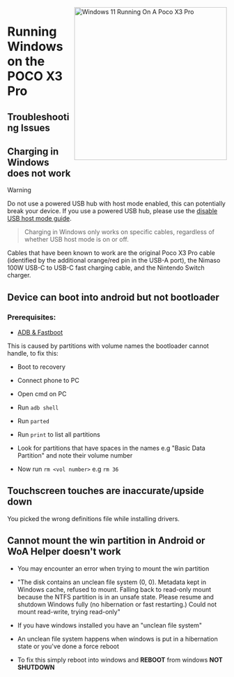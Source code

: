 <img align="right" src="https://github.com/woa-vayu/src_vayu_windows/blob/main/2Poco X3 Pro Windows.png" width="350" alt="Windows 11 Running On A Poco X3 Pro">


# Running Windows on the POCO X3 Pro

## Troubleshooting Issues

## Charging in Windows does not work
> [!WARNING]
> Do not use a powered USB hub with host mode enabled, this can potentially break your device. If you use a powered USB hub, please use the [disable USB host mode guide](https://github.com/woa-vayu/Port-Windows-11-POCO-X3-Pro/blob/main/guide/postinstall-en.md#disabling-usb-host-mode).

> Charging in Windows only works on specific cables, regardless of whether USB host mode is on or off.

Cables that have been known to work are the original Poco X3 Pro cable (identified by the additional orange/red pin in the USB-A port), the Nimaso 100W USB-C to USB-C fast charging cable, and the Nintendo Switch charger.




## Device can boot into android but not bootloader

### Prerequisites:

- [ADB & Fastboot](https://developer.android.com/studio/releases/platform-tools)

This is caused by partitions with volume names the bootloader cannot handle, to fix this:

- Boot to recovery

- Connect phone to PC

- Open cmd on PC

- Run ```adb shell```

- Run ```parted```

- Run ```print``` to list all partitions

- Look for partitions that have spaces in the names e.g "Basic Data Partition" and note their volume number

- Now run ```rm <vol number>``` e.g ```rm 36```



## Touchscreen touches are inaccurate/upside down

You picked the wrong definitions file while installing drivers.

## Cannot mount the win partition in Android or WoA Helper doesn't work

- You may encounter an error when trying to mount the win partition
- "The disk contains an unclean file system (0, 0).
Metadata kept in Windows cache, refused to mount.
Falling back to read-only mount because the NTFS partition is in an
unsafe state. Please resume and shutdown Windows fully (no hibernation or fast restarting.)
Could not mount read-write, trying read-only"

- If you have windows installed you have an "unclean file system"
- An unclean file system happens when windows is put in a hibernation state or you've done a force reboot
- To fix this simply reboot into windows and **REBOOT** from windows **NOT SHUTDOWN**
